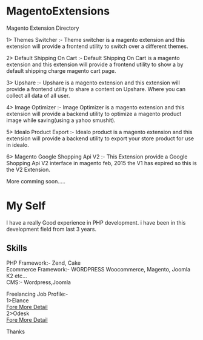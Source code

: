 MagentoExtensions
=================

Magento Extension Directory

1> Themes Switcher :- Theme switcher is a magento extension and this extension will provide a frontend utility to switch over a different themes.

2> Default Shipping On Cart :- Default Shipping On Cart is a magento extension and this extension will provide a frontend utility to show a by default shipping charge magento cart page.

3> Upshare :- Upshare is a magento extension and this extension will provide a frontend utility to share a content on Upshare. Where you can collect all data of all user.

4> Image Optimizer :- Image Optimizer is a magento extension and this extension will provide a backend utility to optimize a magento product image while saving(using a yahoo smushit).

5> Idealo Product Export :- Idealo product is a magento extension and this extension will provide a backend utility to export your store product for use in idealo.

6> Magento Google Shopping Api V2 :- This Extension provide a Google Shopping Api V2 interface in magento feb, 2015 the V1 has expired so this is the V2 Extension.

More comming soon.....


My Self
=================

I have a really Good experience in PHP development. i have been in this development field from last 3 years.

Skills
----------
PHP Framework:- Zend, Cake
<br/>
Ecommerce Framework:- WORDPRESS Woocommerce, Magento, Joomla K2 etc...
<br/>
CMS:- Wordpress,Joomla
<br/>

Freelancing Job Profile:-
<br/>
1>Elance
<br/>
<a href="http://mehulchaudhari.elance.com" target="_blank">Fore More Detail</a>
<br/>
2>Odesk
<br/>
<a href="https://www.odesk.com/o/profiles/users/_~0131aa29ad23bc45f1/" target="_blank">Fore More Detail</a>
<br/>

Thanks 